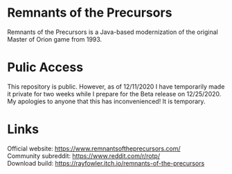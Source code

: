 # Remnants of the Precursors

Remnants of the Precursors is a Java-based modernization of the original Master of Orion game from 1993.

# Pulic Access

This repository is public. However, as of 12/11/2020 I have temporarily made it private for two weeks while I prepare for the Beta release on 12/25/2020. My apologies to anyone that this has inconvenienced! It is temporary.

# Links
Official website: https://www.remnantsoftheprecursors.com/<br/>
Community subreddit: https://www.reddit.com/r/rotp/<br/>
Download build: https://rayfowler.itch.io/remnants-of-the-precursors
